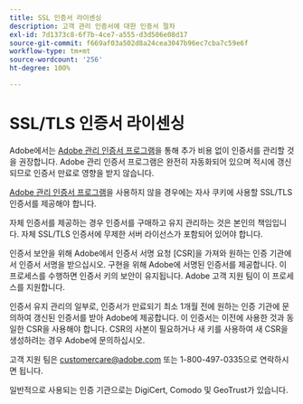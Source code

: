 ```yaml
---
title: SSL 인증서 라이센싱
description: 고객 관리 인증서에 대한 인증서 절차
exl-id: 7d1373c8-6f7b-4ce7-a555-d3d506e08d17
source-git-commit: f669af03a502d8a24cea3047b96ec7cba7c59e6f
workflow-type: tm+mt
source-wordcount: '256'
ht-degree: 100%

---
```


# SSL/TLS 인증서 라이센싱

Adobe에서는 [Adobe 관리 인증서 프로그램](https://experienceleague.adobe.com/docs/core-services/interface/ec-cookies/cookies-first-party.html?lang=ko-KR)을 통해 추가 비용 없이 인증서를 관리할 것을 권장합니다. Adobe 관리 인증서 프로그램은 완전히 자동화되어 있으며 적시에 갱신되므로 인증서 만료로 영향을 받지 않습니다.

[Adobe 관리 인증서 프로그램](https://experienceleague.adobe.com/docs/core-services/interface/ec-cookies/cookies-first-party.html)을 사용하지 않을 경우에는 자사 쿠키에 사용할 SSL/TLS 인증서를 제공해야 합니다.

자체 인증서를 제공하는 경우 인증서를 구매하고 유지 관리하는 것은 본인의 책임입니다.  자체 SSL/TLS 인증서에 무제한 서버 라이선스가 포함되어 있어야 합니다.

인증서 보안을 위해 Adobe에서 인증서 서명 요청 [CSR]을 가져와 원하는 인증 기관에서 인증서 서명을 받으십시오.  구현을 위해 Adobe에 서명된 인증서를 제공합니다.  이 프로세스를 수행하면 인증서 키의 보안이 유지됩니다.  Adobe 고객 지원 팀이 이 프로세스를 지원합니다.

인증서 유지 관리의 일부로, 인증서가 만료되기 최소 1개월 전에 원하는 인증 기관에 문의하여 갱신된 인증서를 받아 Adobe에 제공합니다.  이 인증서는 이전에 사용한 것과 동일한 CSR을 사용해야 합니다.  CSR의 사본이 필요하거나 새 키를 사용하여 새 CSR을 생성하려는 경우 Adobe에 문의하십시오.

고객 지원 팀은 customercare@adobe.com 또는 1-800-497-0335으로 연락하시면 됩니다.

일반적으로 사용되는 인증 기관으로는 DigiCert, Comodo 및 GeoTrust가 있습니다.

